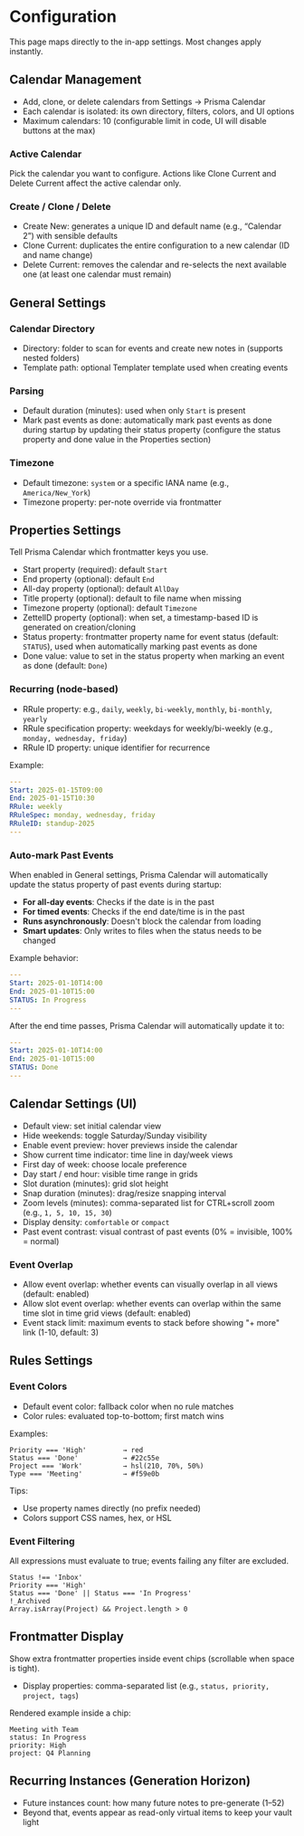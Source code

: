 # Configuration

This page maps directly to the in-app settings. Most changes apply instantly.

## Calendar Management

- Add, clone, or delete calendars from Settings → Prisma Calendar
- Each calendar is isolated: its own directory, filters, colors, and UI options
- Maximum calendars: 10 (configurable limit in code, UI will disable buttons at the max)

### Active Calendar

Pick the calendar you want to configure. Actions like Clone Current and Delete Current affect the active calendar only.

### Create / Clone / Delete

- Create New: generates a unique ID and default name (e.g., “Calendar 2”) with sensible defaults
- Clone Current: duplicates the entire configuration to a new calendar (ID and name change)
- Delete Current: removes the calendar and re-selects the next available one (at least one calendar must remain)

## General Settings

### Calendar Directory

- Directory: folder to scan for events and create new notes in (supports nested folders)
- Template path: optional Templater template used when creating events

### Parsing

- Default duration (minutes): used when only `Start` is present
- Mark past events as done: automatically mark past events as done during startup by updating their status property (configure the status property and done value in the Properties section)

### Timezone

- Default timezone: `system` or a specific IANA name (e.g., `America/New_York`)
- Timezone property: per-note override via frontmatter

## Properties Settings

Tell Prisma Calendar which frontmatter keys you use.

- Start property (required): default `Start`
- End property (optional): default `End`
- All-day property (optional): default `AllDay`
- Title property (optional): default to file name when missing
- Timezone property (optional): default `Timezone`
- ZettelID property (optional): when set, a timestamp-based ID is generated on creation/cloning
- Status property: frontmatter property name for event status (default: `STATUS`), used when automatically marking past events as done
- Done value: value to set in the status property when marking an event as done (default: `Done`)

### Recurring (node-based)

- RRule property: e.g., `daily`, `weekly`, `bi-weekly`, `monthly`, `bi-monthly`, `yearly`
- RRule specification property: weekdays for weekly/bi-weekly (e.g., `monday, wednesday, friday`)
- RRule ID property: unique identifier for recurrence

Example:

```yaml
---
Start: 2025-01-15T09:00
End: 2025-01-15T10:30
RRule: weekly
RRuleSpec: monday, wednesday, friday
RRuleID: standup-2025
---
```

### Auto-mark Past Events

When enabled in General settings, Prisma Calendar will automatically update the status property of past events during startup:

- **For all-day events**: Checks if the date is in the past
- **For timed events**: Checks if the end date/time is in the past
- **Runs asynchronously**: Doesn't block the calendar from loading
- **Smart updates**: Only writes to files when the status needs to be changed

Example behavior:

```yaml
---
Start: 2025-01-10T14:00
End: 2025-01-10T15:00
STATUS: In Progress
---
```

After the end time passes, Prisma Calendar will automatically update it to:

```yaml
---
Start: 2025-01-10T14:00
End: 2025-01-10T15:00
STATUS: Done
---
```

## Calendar Settings (UI)

- Default view: set initial calendar view
- Hide weekends: toggle Saturday/Sunday visibility
- Enable event preview: hover previews inside the calendar
- Show current time indicator: time line in day/week views
- First day of week: choose locale preference
- Day start / end hour: visible time range in grids
- Slot duration (minutes): grid slot height
- Snap duration (minutes): drag/resize snapping interval
- Zoom levels (minutes): comma-separated list for CTRL+scroll zoom (e.g., `1, 5, 10, 15, 30`)
- Display density: `comfortable` or `compact`
- Past event contrast: visual contrast of past events (0% = invisible, 100% = normal)

### Event Overlap

- Allow event overlap: whether events can visually overlap in all views (default: enabled)
- Allow slot event overlap: whether events can overlap within the same time slot in time grid views (default: enabled)
- Event stack limit: maximum events to stack before showing "+ more" link (1-10, default: 3)

## Rules Settings

### Event Colors

- Default event color: fallback color when no rule matches
- Color rules: evaluated top-to-bottom; first match wins

Examples:

```text
Priority === 'High'         → red
Status === 'Done'           → #22c55e
Project === 'Work'          → hsl(210, 70%, 50%)
Type === 'Meeting'          → #f59e0b
```

Tips:
- Use property names directly (no prefix needed)
- Colors support CSS names, hex, or HSL

### Event Filtering

All expressions must evaluate to true; events failing any filter are excluded.

```text
Status !== 'Inbox'
Priority === 'High'
Status === 'Done' || Status === 'In Progress'
!_Archived
Array.isArray(Project) && Project.length > 0
```

## Frontmatter Display

Show extra frontmatter properties inside event chips (scrollable when space is tight).

- Display properties: comma-separated list (e.g., `status, priority, project, tags`)

Rendered example inside a chip:

```
Meeting with Team
status: In Progress
priority: High
project: Q4 Planning
```

## Recurring Instances (Generation Horizon)

- Future instances count: how many future notes to pre-generate (1–52)
- Beyond that, events appear as read-only virtual items to keep your vault light
